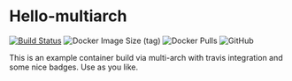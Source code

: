 # Hello-multiarch

[![Build Status](https://travis-ci.org/piwi3910/hello-multiarch.svg?branch=master)](https://travis-ci.org/piwi3910/hello-multiarch) ![Docker Image Size (tag)](https://img.shields.io/docker/image-size/piwi3910/hello-multiarch/latest) ![Docker Pulls](https://img.shields.io/docker/pulls/piwi3910/hello-multiarch) ![GitHub](https://img.shields.io/github/license/piwi3910/hello-multiarch)

This is an example container build via multi-arch with travis integration and some nice badges.
Use as you like.


